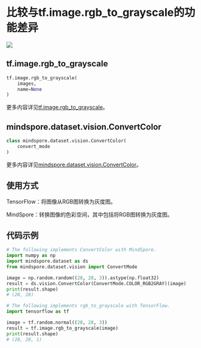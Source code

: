 # 比较与tf.image.rgb_to_grayscale的功能差异

<a href="https://gitee.com/mindspore/docs/blob/master/docs/mindspore/source_zh_cn/note/api_mapping/tensorflow_diff/rgb_to_grayscale.md" target="_blank"><img src="https://mindspore-website.obs.cn-north-4.myhuaweicloud.com/website-images/master/resource/_static/logo_source.png"></a>

## tf.image.rgb_to_grayscale

```python
tf.image.rgb_to_grayscale(
    images,
    name=None
)
```

更多内容详见[tf.image.rgb_to_grayscale](https://www.tensorflow.org/versions/r1.15/api_docs/python/tf/image/rgb_to_grayscale)。

## mindspore.dataset.vision.ConvertColor

```python
class mindspore.dataset.vision.ConvertColor(
    convert_mode
)
```

更多内容详见[mindspore.dataset.vision.ConvertColor](https://mindspore.cn/docs/zh-CN/master/api_python/dataset_vision/mindspore.dataset.vision.ConvertColor.html#mindspore.dataset.vision.ConvertColor)。

## 使用方式

TensorFlow：将图像从RGB图转换为灰度图。

MindSpore：转换图像的色彩空间，其中包括将RGB图转换为灰度图。

## 代码示例

```python
# The following implements ConvertColor with MindSpore.
import numpy as np
import mindspore.dataset as ds
from mindspore.dataset.vision import ConvertMode

image = np.random.random((28, 28, 3)).astype(np.float32)
result = ds.vision.ConvertColor(ConvertMode.COLOR_RGB2GRAY)(image)
print(result.shape)
# (28, 28)

# The following implements rgb_to_grayscale with TensorFlow.
import tensorflow as tf

image = tf.random.normal((28, 28, 3))
result = tf.image.rgb_to_grayscale(image)
print(result.shape)
# (28, 28, 1)
```
